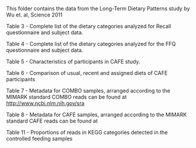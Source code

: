 This folder contains the data from the Long-Term Dietary Patterns study by Wu et. al, Science 2011

Table 3 - Complete list of the dietary categories analyzed for Recall questionnaire and subject data.

Table 4 - Complete list of the dietary categories analyzed for the FFQ questionnaire and subject data.

Table 5 - Characteristics of participants in CAFE study.

Table 6 - Comparison of usual, recent and assigned diets of CAFE participants

Table 7 - Metadata for COMBO samples, arranged according to the MIMARK standard
			COMBO reads can be found at http://www.ncbi.nlm.nih.gov/sra

Table 8 - Metadata for CAFE samples, arranged according to the MIMARK standard
			CAFE reads can be found at

Table 11 - Proportions of reads in KEGG categories detected in the controlled feeding samples
